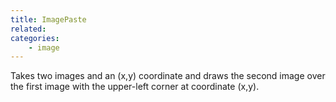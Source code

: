 ```yaml
---
title: ImagePaste
related:
categories:
    - image
---
```


Takes two images and an (x,y) coordinate and draws the second image over the first image with the upper-left corner at coordinate (x,y).